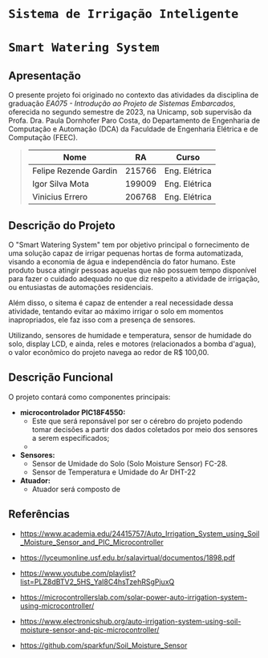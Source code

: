 # ` Sistema de Irrigação Inteligente `
# ` Smart Watering System `

## Apresentação

O presente projeto foi originado no contexto das atividades da disciplina de graduação *EA075 - Introdução ao Projeto de Sistemas Embarcados*, oferecida no segundo semestre de 2023, na Unicamp, sob supervisão da Profa. Dra. Paula Dornhofer Paro Costa, do Departamento de Engenharia de Computação e Automação (DCA) da Faculdade de Engenharia Elétrica e de Computação (FEEC).


> |Nome  | RA | Curso|
> |--|--|--|
> | Felipe Rezende Gardin | 215766  | Eng. Elétrica|
> | Igor Silva Mota | 199009 | Eng. Elétrica|
> | Vinicius Errero| 206768 | Eng. Elétrica|


## Descrição do Projeto

O "Smart Watering System" tem por objetivo principal o fornecimento de uma solução capaz de irrigar pequenas hortas de forma automatizada, visando a economia de água e independência do fator humano. Este produto busca atingir pessoas aquelas que não possuem tempo disponível para fazer o cuidado adequado no que diz respeito a atividade de irrigação, ou entusiastas de automações residenciais.

Além disso, o sitema é capaz de entender a real necessidade dessa atividade, tentando evitar ao máximo irrigar o solo em momentos inapropriados, ele faz isso com a presença de sensores.

Utilizando, sensores de humidade e temperatura, sensor de humidade do solo, display LCD, e ainda, reles e motores (relacionados a bomba d'agua), o valor econômico do projeto navega ao redor de R$ 100,00.

## Descrição Funcional

O projeto contará como componentes principais:

- **microcontrolador PIC18F4550:**
  - Este que será reponsável por ser o cérebro do projeto podendo tomar decisões a partir dos dados coletados por meio dos sensores a serem especificados;
  - 
- **Sensores:** 
  - Sensor de Umidade do Solo (Solo Moisture Sensor) FC-28.
  - Sensor de Temperatura e Umidade do Ar DHT-22
- **Atuador:**
  - Atuador será composto de 





## Referências

- https://www.academia.edu/24415757/Auto_Irrigation_System_using_Soil_Moisture_Sensor_and_PIC_Microcontroller

- https://lyceumonline.usf.edu.br/salavirtual/documentos/1898.pdf

- https://www.youtube.com/playlist?list=PLZ8dBTV2_5HS_YaI8C4hsTzehRSgPjuxQ

- https://microcontrollerslab.com/solar-power-auto-irrigation-system-using-microcontroller/

- https://www.electronicshub.org/auto-irrigation-system-using-soil-moisture-sensor-and-pic-microcontroller/

- https://github.com/sparkfun/Soil_Moisture_Sensor